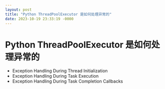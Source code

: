 ```yaml
---
layout: post
title: "Python ThreadPoolExecutor 是如何处理异常的"
date: 2023-10-19 23:33:19 -0000
---
```


# Python ThreadPoolExecutor 是如何处理异常的
- Exception Handling During Thread Initialization
- Exception Handling During Task Execution
- Exception Handling During Task Completion Callbacks
